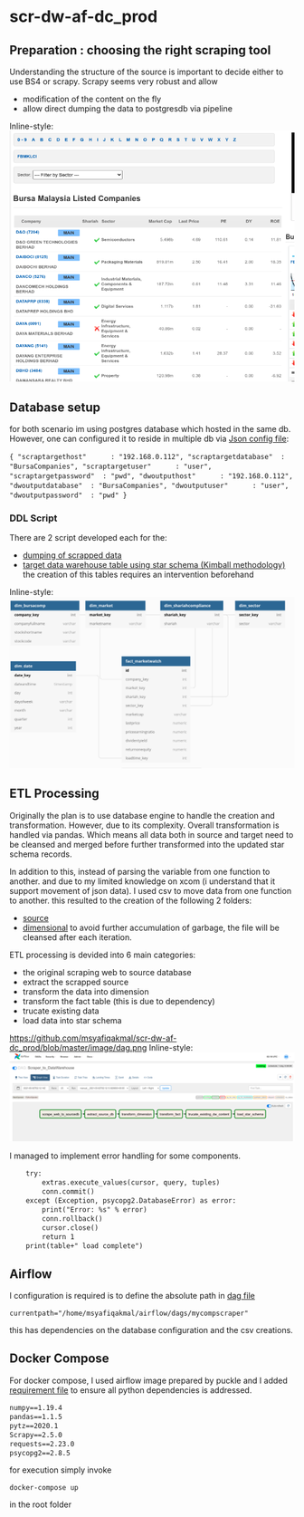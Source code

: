 # scr-dw-af-dc_prod
## Preparation : choosing the right scraping tool
Understanding the structure of the source is important to decide either to use BS4 or scrapy. Scrapy seems very robust and allow 
- modification of the content on the fly
- allow direct dumping the data to postgresdb via pipeline

Inline-style: 
![alt text](https://github.com/msyafiqakmal/scr-dw-af-dc_prod/blob/master/image/marketwatch.png "Bursa Market Watch")


## Database setup
for both scenario im using postgres database which hosted in the same db. However, one can configured it to reside in multiple db via [Json config file](dags/mycompscraper/mytaskconfig.json):

`
{
    "scraptargethost"      : "192.168.0.112",
    "scraptargetdatabase"  : "BursaCompanies",
    "scraptargetuser"      : "user",
    "scraptargetpassword"  : "pwd",
    "dwoutputhost"      : "192.168.0.112",
    "dwoutputdatabase"  : "BursaCompanies",
    "dwoutputuser"      : "user",
    "dwoutputpassword"  : "pwd"
}
`

### DDL Script
There are 2 script developed each for the: 
- [dumping of scrapped data](dags/mycompscraper/DDL/source.sql)
- [target data warehouse table using star schema (Kimball methodology)](dags/mycompscraper/DDL/target.sql)
the creation of this tables requires an intervention beforehand

Inline-style: 
![alt text](https://github.com/msyafiqakmal/scr-dw-af-dc_prod/blob/master/image/datamodel.png "DDL")


## ETL Processing
Originally the plan is to use database engine to handle the creation and transformation. However, due to its complexity. Overall transformation is handled via pandas. Which means all data both in source and target need to be cleansed and merged before further transformed into the updated star schema records. 

In addition to this, instead of parsing the variable from one function to another. and due to my limited knowledge on xcom (i understand that it support movement of json data). I used csv to move data from one function to another. this resulted to the creation of the following 2 folders:
- [source](dags/mycompscraper/source/)
- [dimensional](dags/mycompscraper/source/)
to avoid further accumulation of garbage, the file will be cleansed after each iteration. 

ETL processing is devided into 6 main categories:
- the original scraping web to source database
- extract the scrapped source
- transform the data into dimension
- transform the fact table (this is due to dependency)
- trucate existing data
- load data into star schema

https://github.com/msyafiqakmal/scr-dw-af-dc_prod/blob/master/image/dag.png
Inline-style: 
![alt text](https://github.com/msyafiqakmal/scr-dw-af-dc_prod/blob/master/image/dag.png "DDL")

I managed to implement error handling for some components. 
```
	try:
        extras.execute_values(cursor, query, tuples)
        conn.commit()
    except (Exception, psycopg2.DatabaseError) as error:
        print("Error: %s" % error)
        conn.rollback()
        cursor.close()
        return 1
    print(table+" load complete")

````

## Airflow

I configuration is required is to define the absolute path in [dag file](dags/mycompscraper/scrapetodw.py)
````
currentpath="/home/msyafiqakmal/airflow/dags/mycompscraper"
````
this has dependencies on the database configuration and the csv creations.


## Docker Compose
For docker compose, I used airflow image prepared by puckle and I added [requirement file](dags/mycompscraper/requirements.txt) to ensure all python dependencies is addressed.
````
numpy==1.19.4
pandas==1.1.5
pytz==2020.1
Scrapy==2.5.0
requests==2.23.0
psycopg2==2.8.5
````
for execution simply invoke 
````
docker-compose up
````
in the root folder
